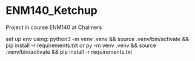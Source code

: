 # ENM140_Ketchup
Project in course ENM140 at Chalmers

set up env using:
    python3 -m venv .venv && source .venv/bin/activate && pip install -r requirements.txt
    or 
    py -m venv .venv && source .venv/bin/activate && pip install -r requirements.txt
